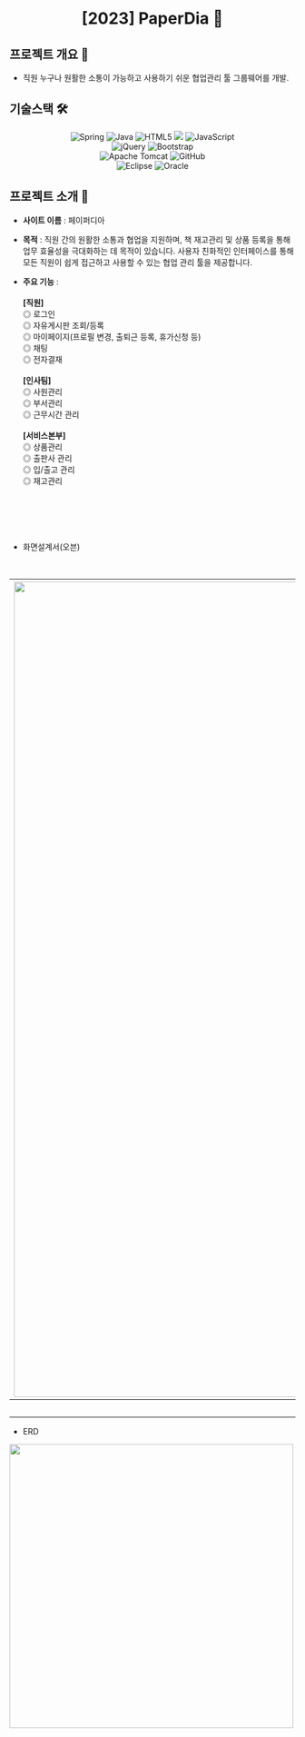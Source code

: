 
<div align="center">
<h1> [2023] PaperDia 📖 </h1>
</div>

##  프로젝트 개요 📑

- 직원 누구나 원활한 소통이 가능하고 사용하기 쉬운 협업관리 툴 그룹웨어를 개발.
  

## 기술스택 🛠

<div align="center">

![Spring](https://img.shields.io/badge/spring-%236DB33F.svg?style=for-the-badge&logo=spring&logoColor=white)
![Java](https://img.shields.io/badge/java-%23ED8B00.svg?style=for-the-badge&logo=openjdk&logoColor=white)
![HTML5](https://img.shields.io/badge/html5-%23E34F26.svg?style=for-the-badge&logo=html5&logoColor=white)
<img src="https://img.shields.io/badge/css-1572B6?style=for-the-badge&logo=css3&logoColor=white"> 
![JavaScript](https://img.shields.io/badge/javascript-%23323330.svg?style=for-the-badge&logo=javascript&logoColor=%23F7DF1E)<br>
![jQuery](https://img.shields.io/badge/jquery-%230769AD.svg?style=for-the-badge&logo=jquery&logoColor=white)
![Bootstrap](https://img.shields.io/badge/bootstrap-%238511FA.svg?style=for-the-badge&logo=bootstrap&logoColor=white)<br>
![Apache Tomcat](https://img.shields.io/badge/apache%20tomcat-%23F8DC75.svg?style=for-the-badge&logo=apache-tomcat&logoColor=black)
![GitHub](https://img.shields.io/badge/github-%23121011.svg?style=for-the-badge&logo=github&logoColor=white)<br>
![Eclipse](https://img.shields.io/badge/Eclipse-FE7A16.svg?style=for-the-badge&logo=Eclipse&logoColor=white)
![Oracle](https://img.shields.io/badge/Oracle-F80000?style=for-the-badge&logo=oracle&logoColor=white)

</div>

## 프로젝트 소개 📌

- <b>사이트 이름</b> : 페이퍼디아

- <b>목적</b> : 직원 간의 원활한 소통과 협업을 지원하며, 책 재고관리 및 상품 등록을 통해 업무 효율성을 극대화하는 데 목적이 있습니다. 사용자 친화적인 인터페이스를 통해 모든 직원이 쉽게 접근하고 사용할 수 있는 협업 관리 툴을 제공합니다.

- <b>주요 기능</b> : <br><br>
  <b>[직원]</b> <br>
    ◎ 로그인 <br>
    ◎ 자유게시판 조회/등록 <br>
    ◎ 마이페이지(프로필 변경, 출퇴근 등록, 휴가신청 등) <br>
    ◎ 채팅 <br>
    ◎ 전자결재 <br>
  <br>
  <b>[인사팀]</b> <br>
    ◎ 사원관리 <br>
    ◎ 부서관리 <br>
    ◎ 근무시간 관리 <br>
    <br>
  <b>[서비스본부]</b> <br>
    ◎ 상품관리 <br>
    ◎ 출판사 관리 <br>
    ◎ 입/출고 관리 <br>
    ◎ 재고관리 <br>


<br><br><br><br>
- 화면설계서(오븐)
<br>

|<img width="1436" src="https://github.com/devkingkong96/goodee_final_project_rocketcoding/assets/148295592/9640dcff-3e62-420f-b96f-7f7568206cc3"/>|<img width="1436" src="https://github.com/devkingkong96/goodee_final_project_rocketcoding/assets/148295592/7a12b24f-b400-4a9f-9b22-0f640c309148"/>|
|:-:|:-:|
| 도서 등록 예시 | 출판사 관리 예시 |

- ERD
<picture>
<img height="500" src="https://github.com/devkingkong96/goodee_final_project_rocketcoding/assets/148295592/b405ffc7-aad1-4963-90d2-211bba7f4642"/>
</picture>
<br><br>
